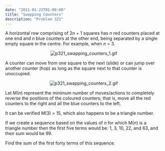 ```yaml
---
date: "2011-01-23T01:00:00"
title: "Swapping Counters"
description: "Problem 321"
---
```


<p>A horizontal row comprising of 2<var>n</var> + 1 squares has <var>n</var> red counters placed at one end and <var>n</var> blue counters at the other end, being separated by a single empty square in the centre. For example, when <var>n</var> = 3.</p>
<p></p><div align="center"><img alt="p321_swapping_counters_1.gif" src="/images/p321_swapping_counters_1.gif"/></div>
<p>A counter can move from one square to the next (slide) or can jump over another counter (hop) as long as the square next to that counter is unoccupied.</p>
<p></p><div align="center"><img alt="p321_swapping_counters_2.gif" src="/images/p321_swapping_counters_2.gif"/></div>
<p>Let M(<var>n</var>) represent the minimum number of moves/actions to completely reverse the positions of the coloured counters; that is, move all the red counters to the right and all the blue counters to the left.</p>
<p>It can be verified M(3) = 15, which also happens to be a triangle number.</p>
<p>If we create a sequence based on the values of <var>n</var> for which M(<var>n</var>) is a triangle number then the first five terms would be:
1, 3, 10, 22, and 63, and their sum would be 99.</p>
<p>Find the sum of the first forty terms of this sequence.</p>

